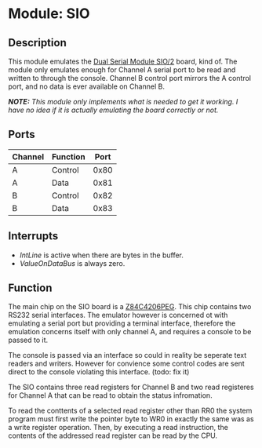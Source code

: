 # Module: SIO

## Description
This module emulates the [Dual Serial Module SIO/2](https://rc2014.co.uk/modules/dual-serial-module-sio2/) board, kind of.  The module only emulates enough for Channel A serial port to be read and written to through the console.  Channel B control port mirrors the A control port, and no data is ever available on Channel B.

***NOTE:*** _This module only implements what is needed to get it working.  I have no idea if it is actually emulating the board correctly or not._

## Ports

| Channel | Function | Port   |
|---------|----------|--------|
|    A    |  Control |  0x80  |
|    A    |  Data    |  0x81  |
|    B    |  Control |  0x82  |
|    B    |  Data    |  0x83  |

## Interrupts

* _IntLine_ is active when there are bytes in the buffer.
* _ValueOnDataBus_ is always zero.

## Function
The main chip on the SIO board is a [Z84C4206PEG](https://www.alldatasheet.com/view.jsp?Searchword=Z84C4206PEG). This chip contains two RS232 serial interfaces.  The emulator however is concerned  ot with emulating a serial port but providing a terminal interface, therefore the emulation concerns itself with only channel A, and requires a console to be passed to it.

The console is passed via an interface so could in reality be seperate text readers and writers. However for convience some control codes are sent direct to the console violating this interface. (todo: fix it)

The SIO contains three read registers for Channel B and two read registeres for Channel A that can be read to obtain the status infromation.  

To read the conttents of a selected read register other than RR0 the system program must first write the pointer byte to WR0 in exactly the same was as a write register operation.  Then, by executing a read instruction, the contents of the addressed read register can be read by the CPU.

